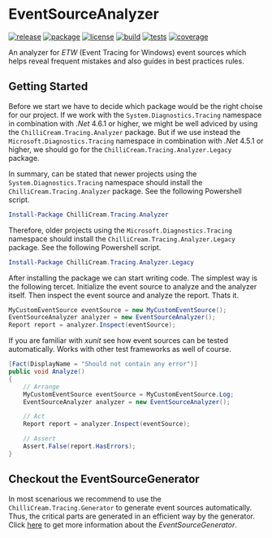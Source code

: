 # EventSourceAnalyzer
[![release](https://img.shields.io/github/release/ChilliCream/EventSourceAnalyzer.svg)](https://github.com/ChilliCream/EventSourceAnalyzer/releases) [![package](https://img.shields.io/nuget/v/ChilliCream.Tracing.Analyzer.svg)](https://www.nuget.org/packages/ChilliCream.Tracing.Analyzer) [![license](https://img.shields.io/github/license/ChilliCream/EventSourceAnalyzer.svg)](https://github.com/ChilliCream/EventSourceAnalyzer/blob/master/LICENSE) [![build](https://img.shields.io/appveyor/ci/rstaib/EventSourceAnalyzer-322tu/master.svg)](https://ci.appveyor.com/project/rstaib/eventsourceanalyzer-322tu) [![tests](https://img.shields.io/appveyor/tests/rstaib/EventSourceAnalyzer-322tu/master.svg)](https://ci.appveyor.com/project/rstaib/eventsourceanalyzer-322tu) [![coverage](https://img.shields.io/coveralls/ChilliCream/EventSourceAnalyzer.svg)](https://coveralls.io/github/ChilliCream/EventSourceAnalyzer?branch=master)

An analyzer for *ETW* (Event Tracing for Windows) event sources which helps reveal frequent mistakes and also guides in best practices rules.

## Getting Started

Before we start we have to decide which package would be the right choise for our project. If we work with the `System.Diagnostics.Tracing` namespace in combination with *.Net* 4.6.1 or higher, we might be well adviced by using the `ChilliCream.Tracing.Analyzer` package. But if we use instead the `Microsoft.Diagnostics.Tracing` namespace in combination with *.Net* 4.5.1 or higher, we should go for the `ChilliCream.Tracing.Analyzer.Legacy` package.

In summary, can be stated that newer projects using the `System.Diagnostics.Tracing` namespace should install the `ChilliCream.Tracing.Analyzer` package. See the following Powershell script.

```powershell
Install-Package ChilliCream.Tracing.Analyzer
```

Therefore, older projects using the `Microsoft.Diagnostics.Tracing` namespace should install the `ChilliCream.Tracing.Analyzer.Legacy` package. See the following Powershell script.

```powershell
Install-Package ChilliCream.Tracing.Analyzer.Legacy
```

After installing the package we can start writing code. The simplest way is the following tercet. Initialize the event source to analyze and the analyzer itself. Then inspect the event source and analyze the report. Thats it.

```csharp
MyCustomEventSource eventSource = new MyCustomEventSource();
EventSourceAnalyzer analyzer = new EventSourceAnalyzer();
Report report = analyzer.Inspect(eventSource);
```

If you are familiar with *xunit* see how event sources can be tested automatically. Works with other test frameworks as well of course.

```csharp
[Fact(DisplayName = "Should not contain any error")]
public void Analyze()
{
    // Arrange
    MyCustomEventSource eventSource = MyCustomEventSource.Log;
    EventSourceAnalyzer analyzer = new EventSourceAnalyzer();

    // Act
    Report report = analyzer.Inspect(eventSource);

    // Assert
    Assert.False(report.HasErrors);
}
```

## Checkout the EventSourceGenerator

In most scenarious we recommend to use the `ChilliCream.Tracing.Generator` to generate event sources automatically. Thus, the critical parts are generated in an efficient way by the generator. Click [here](https://github.com/ChilliCream/EventSourceGenerator) to get more information about the *EventSourceGenerator*.